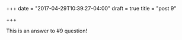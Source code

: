 +++
date = "2017-04-29T10:39:27-04:00"
draft = true
title = "post 9"

+++

This is an answer to #9 question!
